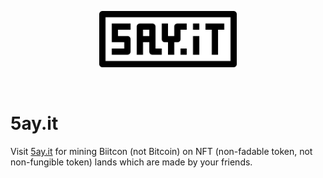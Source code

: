 <br><br><p align="center"><img src="https://raw.githubusercontent.com/KLA6/5ay.it/main/logo.svg" style="height: 90px;"></p><br>

# 5ay.it
Visit <a href="https://5ay.it">5ay.it</a> for mining Biitcon (not Bitcoin) on NFT (non-fadable token, not non-fungible token) lands which are made by your friends.
